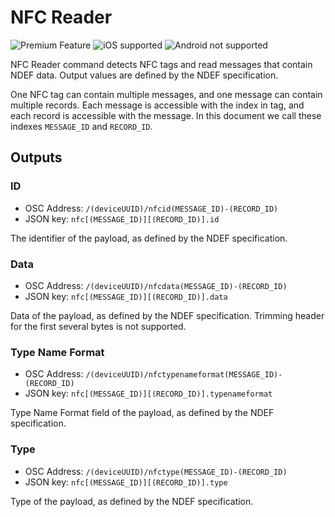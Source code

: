 # NFC Reader

![Premium Feature](https://img.shields.io/badge/Premium%20Feature-yellow.svg) ![iOS supported](https://img.shields.io/badge/iOS-supported-brightgreen.svg) ![Android not supported](https://img.shields.io/badge/Android-not%20supported-red.svg)

NFC Reader command detects NFC tags and read messages that contain NDEF data.
Output values are defined by the NDEF specification.

One NFC tag can contain multiple messages, and one message can contain multiple records.
Each message is accessible with the index in tag, and each record is accessible with the message.
In this document we call these indexes `MESSAGE_ID` and `RECORD_ID`.

## Outputs

### ID
- OSC Address: `/(deviceUUID)/nfcid(MESSAGE_ID)-(RECORD_ID)`
- JSON key: `nfc[(MESSAGE_ID)][(RECORD_ID)].id`

The identifier of the payload, as defined by the NDEF specification.

### Data
- OSC Address: `/(deviceUUID)/nfcdata(MESSAGE_ID)-(RECORD_ID)`
- JSON key: `nfc[(MESSAGE_ID)][(RECORD_ID)].data`

Data of the payload, as defined by the NDEF specification. Trimming header for the first several bytes is not supported.

### Type Name Format
- OSC Address: `/(deviceUUID)/nfctypenameformat(MESSAGE_ID)-(RECORD_ID)`
- JSON key: `nfc[(MESSAGE_ID)][(RECORD_ID)].typenameformat`

Type Name Format field of the payload, as defined by the NDEF specification.

### Type
- OSC Address: `/(deviceUUID)/nfctype(MESSAGE_ID)-(RECORD_ID)`
- JSON key: `nfc[(MESSAGE_ID)][(RECORD_ID)].type`

Type of the payload, as defined by the NDEF specification.
